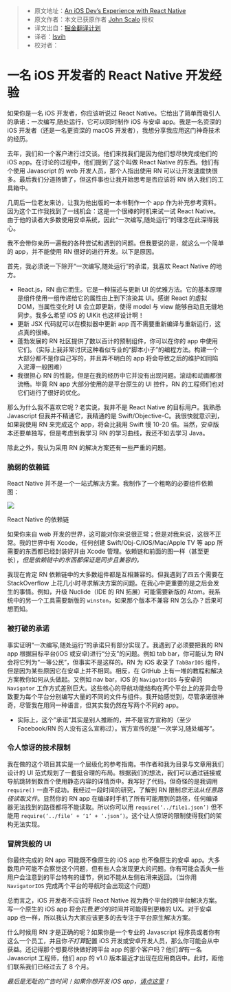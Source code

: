 > * 原文地址：[An iOS Dev’s Experience with React Native](https://blog.madebywindmill.com/an-ios-devs-experience-with-react-native-559275b5a4e8#.qvkcgzpaa)
> * 原文作者：本文已获原作者 [John Scalo](https://blog.madebywindmill.com/@scalo?source=post_header_lockup) 授权
> * 译文出自：[掘金翻译计划](https://github.com/xitu/gold-miner)
> * 译者：[lsvih](https://github.com/lsvih)
> * 校对者：

# 一名 iOS 开发者的 React Native 开发经验 #

如果你是一名 iOS 开发者，你应该听说过 React Native。它给出了简单而吸引人的承诺：一次编写,随处运行，它可以同时制作 iOS 与安卓 app。我是一名资深的 iOS 开发者（还是一名更资深的 macOS 开发者），我想分享我应用这门神奇技术的经历。

去年，我们和一个客户进行过交谈。他们来找我们是因为他们想尽快完成他们的 iOS app。在讨论的过程中，他们提到了这个叫做 React Native 的东西。他们有个使用 Javascript 的 web 开发人员，那个人指出使用 RN 可以让开发速度快很多。最后我们分道扬镳了，但这件事也让我开始思考是否应该将 RN 纳入我们的工具箱中。

几周后一位老友来访，让我为他出版的一本书制作一个 app 作为补充参考资料。因为这个工作我找到了一线机会：这是一个很棒的时机来试一试 React Native。由于他的读者大多数使用安卓系统，因此“一次编写,随处运行”的理念在此深得我心。

我不会带你亲历一遍我的各种尝试和遇到的问题。但我要说的是，就这么一个简单的 app，并不能使用 RN 很好的进行开发。以下是原因。

首先，我必须说一下除开“一次编写,随处运行”的承诺，我喜欢 React Native 的地方。

- React.js，RN 由它而生。它是一种描述与更新 UI 的优雅方法。它的基本原理是组件使用一组传递给它的属性由上到下渲染其 UI。感谢 React 的虚拟 DOM，当属性变化时 UI 会立即更新，使得 model 与 view 能够自动且无缝地同步。我多么希望 iOS 的 UIKit 也这样设计啊！
- 更新 JSX 代码就可以在模拟器中更新 app 而不需要重新编译与重新运行，这点真的很棒。
- 蓬勃发展的 RN 社区提供了数以百计的预制组件，你可以在你的 app 中使用它们。（实际上我非常讨厌这种看似专业的“脚本小子”的编程方法。构建一个大部分都不是你自己写的，并且弄不明白的 app 将会导致之后的维护如同陷入泥潭一般困难）
- 我很担心 RN 的性能，但是在我的经历中它并没有出现问题。滚动和动画都很流畅。毕竟 RN app 大部分使用的是平台原生的 UI 控件，RN 的工程师们也对它们进行了很好的优化。

那么为什么我不喜欢它呢？老实说，我并不是 React Native 的目标用户。我熟悉 Javascript 但我并不精通它，我精通的是 Swift/Objective-C。我很快就意识到，如果我使用 RN 来完成这个 app，将会比我用 Swift 慢 10-20 倍。当然，安卓版本还要单独写，但是考虑到我学习 RN 的学习曲线，我还不如去学习 Java。

除此之外，我认为采用 RN 的解决方案还有一些严重的问题。

### 脆弱的依赖链 ###

React Native 并不是一个一站式解决方案。我制作了一个粗略的必要组件依赖图：

<img class="progressiveMedia-noscript js-progressiveMedia-inner" src="https://cdn-images-1.medium.com/max/800/1*781lZgF4IFAvLrnFRHcvaQ.png">

React Native 的依赖链

如果你来自 web 开发的世界，这可能对你来说很正常；但是对我来说，这很不正常。我的世界中有 Xcode，任何创建 Swift/Obj-C/iOS/Mac/Apple TV 等 app 所需要的东西都已经封装好并由 Xcode 管理。依赖链和前面的图一样（甚至更长），*但是依赖链中的东西都保证是同步且兼容的。*

我现在肯定 RN 依赖链中的大多数组件都是互相兼容的。但我遇到了四五个需要在 StackOverflow 上花几小时寻求解决方案的问题。在我心中更重要的是之后会发生的事情。例如，升级 Nuclide（IDE 的 RN 拓展）可能需要新版的 Atom。我系统中的另一个工具需要新版的 `winston`，如果那个版本不兼容 RN 怎么办？后果可想而知。

### 被打破的承诺 ###

事实证明“一次编写,随处运行”的承诺只有部分实现了。我遇到了必须要把我的 RN app 根据目标平台(iOS 或安卓)进行“分支”的问题。例如 tab bar，你可能认为 RN 会将它列为“一等公民”，但事实不是这样的。RN 为 iOS 收录了 `TabBarIOS` 组件，但是因为某些原因它在安卓上并不相同。相反，在 GitHub 上有一堆的教程和解决方案教你如何从头做起。又例如 nav bar，iOS 的 `NavigatorIOS` 与安卓的 `Navigator` 工作方式差别巨大。这些核心的导航功能结构在两个平台上的差异会导致要为每个平台分别编写大量的不同的文件与组件。我开始感觉到，尽管承诺很神奇，尽管我在用同一种语言，但其实我仍然在写两个不同的 app。

* 实际上，这个”承诺“其实是别人推断的，并不是官方宣称的（至少 Facebook/RN 的人没有这么宣称过）。官方宣传的是”一次学习,随处编写“。

### 令人惊讶的技术限制 ###

我在做的这个项目其实是一个层级化的参考指南。书作者和我为目录与文章用我们设计的 UI 范式规划了一套挺合理的布局。根据我们的想法，我们可以通过链接或导航跳转到数百个使用静态内容的详情页中。我写好了代码，但奇怪的是我调用 `require()` 一直不成功。我经过一段时间的研究，了解到 RN 限制*您无法从任意路径读取文件*。显然你的 RN app 在编译时手机了所有可能用到的路径，任何编译器无法找到的路径都将不能读取。所以你可以用 `require(‘../file1.json’)` 但不能用 `require(‘../file’ + ‘1’ + ‘.json’)`。这个让人惊讶的限制使得我们的架构无法实现。

### 冒牌货般的 UI ###

你最终完成的 RN app 可能既不像原生的 iOS app 也不像原生的安卓 app。大多数用户可能不会察觉这个问题，但有些人会发现更大的问题。你有可能会丢失一些用户会注意到的平台特有的细节，例如不能从左侧右滑来返回。（当你用 `NavigatorIOS` 完成两个平台的导航时会出现这个问题）


总而言之，iOS 开发者不应该将 React Native 视为两个平台的跨平台解决方案。写一个原生的 iOS app 将会花费*更少*的时间并可能得到更棒的 UX。对于安卓 app 也一样，所以我认为大家应该更多的去专注于平台原生解决方案。

什么时候用 RN 才是正确的呢？如果你是一个专业的 Javascript 程序员或者你有这么一个员工，并且你*不打算*配置 iOS 开发或安卓开发人员，那么你可能会从中获益。还记得那个想要尽快做好跨平台 app 的那个客户吗？他们*曾*有一名 Javascript 工程师，他们 app 的 v1.0 版本最近才出现在应用商店中。此时，距他们联系我们已经过去了 8 个月。


*最后是无耻的广告时间！如果你想开发 iOS app，*[*请点这里*](http://www.madebywindmill.com)*！*
